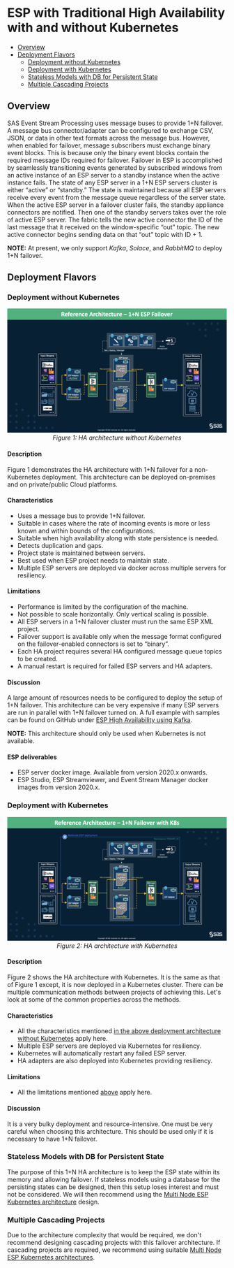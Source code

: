 # ESP with Traditional High Availability with and without Kubernetes

* [Overview](ESP_With_HA.md#overview)
* [Deployment Flavors](ESP_With_HA.md#deployment-flavors)
  * [Deployment without Kubernetes](ESP_With_HA.md#deployment-without-kubernetes)
  * [Deployment with Kubernetes](ESP_With_HA.md#Deployment-with-Kubernetes)
  * [Stateless Models with DB for Persistent State](ESP_With_HA.md#stateless-models-with-db-for-persistent-state)
  * [Multiple Cascading Projects](ESP_With_HA.md#multiple-cascading-projects)

## Overview
SAS Event Stream Processing uses message buses to provide 1+N failover. A message bus connector/adapter can be configured to exchange CSV, JSON, or data in other text formats across the message bus. However, when enabled for failover, message subscribers must exchange binary event blocks. This is because only the binary event blocks contain the required message IDs required for failover. Failover in ESP is accomplished by seamlessly transitioning events generated by subscribed windows from an active instance of an ESP server to a standby instance when the active instance fails. The state of any ESP server in a 1+N ESP servers cluster is either “active” or “standby.” The state is maintained because all ESP servers receive every event from the message queue regardless of the server state. When the active ESP server in a failover cluster fails, the standby appliance connectors are notified. Then one of the standby servers takes over the role of active ESP server. The fabric tells the new active connector the ID of the last message that it received on the window-specific “out” topic. The new active connector begins sending data on that “out” topic with ID + 1.

**NOTE:** At present, we only support *Kafka*, *Solace*, and *RabbitMQ* to deploy 1+N failover.

## Deployment Flavors

### Deployment without Kubernetes

<p align="center">
 <img src="images/HAHighLevel.png"/>
    <br>
    <em>Figure 1: HA architecture without Kubernetes</em>
</p>

#### Description
Figure 1 demonstrates the HA architecture with 1+N failover for a non-Kubernetes deployment. This architecture can be deployed on-premises and on private/public Cloud platforms. 

#### Characteristics
- Uses a message bus to provide 1+N failover.
- Suitable in cases where the rate of incoming events is more or less known and within bounds of the configurations.
- Suitable when high availability along with state persistence is needed.
- Detects duplication and gaps.
- Project state is maintained between servers.
- Best used when ESP project needs to maintain state.
- Multiple ESP servers are deployed via docker across multiple servers for resiliency.

#### Limitations
- Performance is limited by the configuration of the machine.
- Not possible to scale horizontally. Only vertical scaling is possible.
- All ESP servers in a 1+N failover cluster must run the same ESP XML project.
- Failover support is available only when the message format configured on the failover-enabled connectors is set to “binary”.
- Each HA project requires several HA configured message queue topics to be created.
- A manual restart is required for failed ESP servers and HA adapters.

#### Discussion
A large amount of resources needs to be configured to deploy the setup of 1+N failover. This architecture can be very expensive if many ESP servers are run in parallel with 1+N failover turned on. A full example with samples can be found on GitHub under [ESP High Availability using Kafka](https://gitlab.sas.com/IOT/reference-architectures/esp-high-availability-using-kafka-and-viya-4). 

**NOTE:** This architecture should only be used when Kubernetes is not available. 

#### ESP deliverables
- ESP server docker image. Available from version 2020.x onwards.
- ESP Studio, ESP Streamviewer, and Event Stream Manager docker images from version 2020.x.


### Deployment with Kubernetes

<p align="center">
 <img src="images/HAwithK8s.png"/>
    <br>
    <em>Figure 2: HA architecture with Kubernetes</em>
</p>

#### Description
Figure 2 shows the HA architecture with Kubernetes. It is the same as that of Figure 1 except, it is now deployed in a Kubernetes cluster. There can be multiple communication methods between projects of achieving this. Let's look at some of the common properties across the methods.

#### Characteristics
- All the characteristics mentioned [in the above deployment architecture without Kubernetes](#characteristics) apply here. 
- Multiple ESP servers are deployed via Kubernetes for resiliency.
- Kubernetes will automatically restart any failed ESP server.
- HA adapters are also deployed into Kubernetes providing resiliency.

#### Limitations
- All the limitations mentioned [above](#limitations) apply here. 

#### Discussion
It is a very bulky deployment and resource-intensive. One must be very careful when choosing this architecture. This should be used only if it is necessary to have 1+N failover. 

### Stateless Models with DB for Persistent State
The purpose of this 1+N HA architecture is to keep the ESP state within its memory and allowing failover. If stateless models using a database for the persisting states can be designed, then this setup loses interest and must not be considered. We will then recommend using the [Multi Node ESP Kubernetes architecture](https://gitlab.sas.com/IOT/reference-architectures/esp-reference-architectures/-/blob/master/02_Multi_Node_ESP_Kubernetes/multi_node_esp_kubernetes_operator_framework.md) design.

### Multiple Cascading Projects
Due to the architecture complexity that would be required, we don't recommend designing cascading projects with this failover architecture. If cascading projects are required, we recommend using suitable [Multi Node ESP Kubernetes architectures](https://gitlab.sas.com/IOT/reference-architectures/esp-reference-architectures/-/blob/master/02_Multi_Node_ESP_Kubernetes/multi_node_esp_kubernetes_operator_framework.md). 
